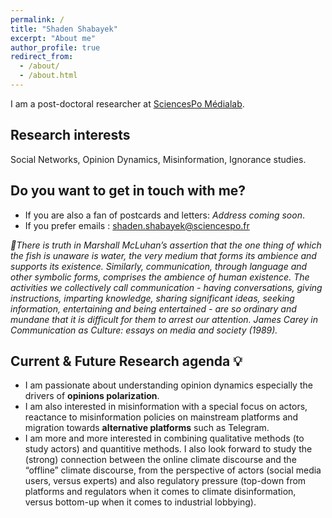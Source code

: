 ```yaml
---
permalink: /
title: "Shaden Shabayek"
excerpt: "About me"
author_profile: true
redirect_from: 
  - /about/
  - /about.html
---
```


I am a post-doctoral researcher at [SciencesPo Médialab](https://medialab.sciencespo.fr/en/).

Research interests
--
Social Networks, Opinion Dynamics, Misinformation, Ignorance studies. 



Do you want to get in touch with me?
--
* If you are also a fan of postcards and letters: *Address coming soon*.
* If you prefer emails : shaden.shabayek@sciencespo.fr



*:open_book:There is truth in Marshall McLuhan’s assertion that the one thing of which the fish is unaware is water, the very medium that forms its ambience and supports its existence. Similarly, communication, through language and other symbolic forms, comprises the ambience of human existence. The activities we collectively call communication - having conversations, giving instructions, imparting knowledge, sharing significant ideas, seeking information, entertaining and being entertained - are so ordinary and mundane that it is difficult for them to arrest our attention. James Carey in Communication as Culture: essays on media and society (1989).*

Current & Future Research agenda :bulb:
-- 

* I am passionate about understanding opinion dynamics especially the drivers of **opinions polarization**. 
* I am also interested in misinformation with a special focus on actors, reactance to misinformation policies on mainstream platforms and migration towards **alternative platforms** such as Telegram. 
* I am more and more interested in combining qualitative methods (to study actors) and quantitive methods. I also look forward to study the (strong) connection between the online climate discourse and the “offline” climate discourse, from the perspective of actors (social media users, versus experts) and also regulatory pressure (top-down from platforms and regulators when it comes to climate disinformation, versus bottom-up when it comes to industrial lobbying).
